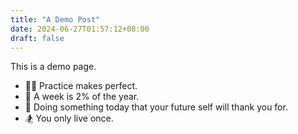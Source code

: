 ```yaml
---
title: "A Demo Post"
date: 2024-06-27T01:57:12+08:00
draft: false
---
```


This is a demo page.

- 👩‍💻 Practice makes perfect.
- 🤖 A week is 2% of the year.
- 🎾 Doing something today that your future self will thank you for.
- 🏂 You only live once.
